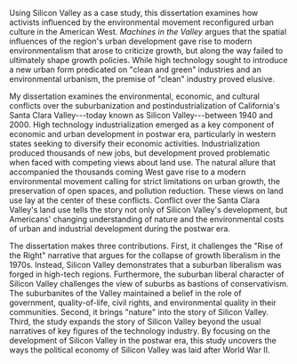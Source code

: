 Using Silicon Valley as a case study, this dissertation examines how activists influenced by the environmental movement reconfigured urban culture in the American West. *Machines in the Valley* argues that the spatial influences of the region's urban development gave rise to modern environmentalism that arose to criticize growth, but along the way failed to ultimately shape growth policies. While high technology sought to introduce a new urban form predicated on "clean and green" industries and an environmental urbanism, the premise of "clean" industry proved elusive.

My dissertation examines the environmental, economic, and cultural conflicts over the suburbanization and postindustrialization of California's Santa Clara Valley---today known as Silicon Valley---between 1940 and 2000. High technology industrialization emerged as a key component of economic and urban development in postwar era, particularly in western states seeking to diversify their economic activities. Industrialization produced thousands of new jobs, but development proved problematic when faced with competing views about land use. The natural allure that accompanied the thousands coming West gave rise to a modern environmental movement calling for strict limitations on urban growth, the preservation of open spaces, and pollution reduction. These views on land use lay at the center of these conflicts. Conflict over the Santa Clara Valley's land use tells the story not only of Silicon Valley's development, but Americans' changing understanding of nature and the environmental costs of urban and industrial development during the postwar era.

The dissertation makes three contributions. First, it challenges the "Rise of the Right" narrative that argues for the collapse of growth liberalism in the 1970s. Instead, Silicon Valley demonstrates that a suburban liberalism was forged in high-tech regions. Furthermore, the suburban liberal character of Silicon Valley challenges the view of suburbs as bastions of conservativism. The suburbanites of the Valley maintained a belief in the role of government, quality-of-life, civil rights, and environmental quality in their communities. Second, it brings "nature" into the story of Silicon Valley. Third, the study expands the story of Silicon Valley beyond the usual narratives of key figures of the technology industry. By focusing on the development of Silicon Valley in the postwar era, this study uncovers the ways the political economy of Silicon Valley was laid after World War II.
